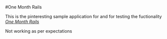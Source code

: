 #One Month Rails 

This is the pinteresting sample application for and for testing the fuctionality [*One Month Rails*](http://onemonthrails.com)

Not working as per expectations